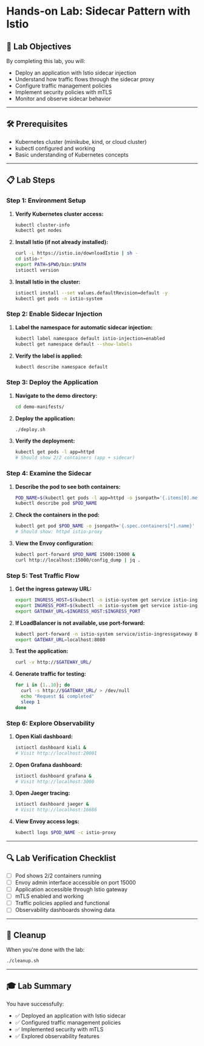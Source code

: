 # Hands-on Lab: Sidecar Pattern with Istio

## 🎯 **Lab Objectives**

By completing this lab, you will:
- Deploy an application with Istio sidecar injection
- Understand how traffic flows through the sidecar proxy
- Configure traffic management policies
- Implement security policies with mTLS
- Monitor and observe sidecar behavior

---

## 🛠 **Prerequisites**

- Kubernetes cluster (minikube, kind, or cloud cluster)
- kubectl configured and working
- Basic understanding of Kubernetes concepts

---

## 📋 **Lab Steps**

### Step 1: Environment Setup

1. **Verify Kubernetes cluster access:**
   ```bash
   kubectl cluster-info
   kubectl get nodes
   ```

2. **Install Istio (if not already installed):**
   ```bash
   curl -L https://istio.io/downloadIstio | sh -
   cd istio-*
   export PATH=$PWD/bin:$PATH
   istioctl version
   ```

3. **Install Istio in the cluster:**
   ```bash
   istioctl install --set values.defaultRevision=default -y
   kubectl get pods -n istio-system
   ```

### Step 2: Enable Sidecar Injection

1. **Label the namespace for automatic sidecar injection:**
   ```bash
   kubectl label namespace default istio-injection=enabled
   kubectl get namespace default --show-labels
   ```

2. **Verify the label is applied:**
   ```bash
   kubectl describe namespace default
   ```

### Step 3: Deploy the Application

1. **Navigate to the demo directory:**
   ```bash
   cd demo-manifests/
   ```

2. **Deploy the application:**
   ```bash
   ./deploy.sh
   ```

3. **Verify the deployment:**
   ```bash
   kubectl get pods -l app=httpd
   # Should show 2/2 containers (app + sidecar)
   ```

### Step 4: Examine the Sidecar

1. **Describe the pod to see both containers:**
   ```bash
   POD_NAME=$(kubectl get pods -l app=httpd -o jsonpath='{.items[0].metadata.name}')
   kubectl describe pod $POD_NAME
   ```

2. **Check the containers in the pod:**
   ```bash
   kubectl get pod $POD_NAME -o jsonpath='{.spec.containers[*].name}'
   # Should show: httpd istio-proxy
   ```

3. **View the Envoy configuration:**
   ```bash
   kubectl port-forward $POD_NAME 15000:15000 &
   curl http://localhost:15000/config_dump | jq .
   ```

### Step 5: Test Traffic Flow

1. **Get the ingress gateway URL:**
   ```bash
   export INGRESS_HOST=$(kubectl -n istio-system get service istio-ingressgateway -o jsonpath='{.status.loadBalancer.ingress[0].ip}')
   export INGRESS_PORT=$(kubectl -n istio-system get service istio-ingressgateway -o jsonpath='{.spec.ports[?(@.name=="http2")].port}')
   export GATEWAY_URL=$INGRESS_HOST:$INGRESS_PORT
   ```

2. **If LoadBalancer is not available, use port-forward:**
   ```bash
   kubectl port-forward -n istio-system service/istio-ingressgateway 8080:80 &
   export GATEWAY_URL=localhost:8080
   ```

3. **Test the application:**
   ```bash
   curl -v http://$GATEWAY_URL/
   ```

4. **Generate traffic for testing:**
   ```bash
   for i in {1..10}; do
     curl -s http://$GATEWAY_URL/ > /dev/null
     echo "Request $i completed"
     sleep 1
   done
   ```

### Step 6: Explore Observability

1. **Open Kiali dashboard:**
   ```bash
   istioctl dashboard kiali &
   # Visit http://localhost:20001
   ```

2. **Open Grafana dashboard:**
   ```bash
   istioctl dashboard grafana &
   # Visit http://localhost:3000
   ```

3. **Open Jaeger tracing:**
   ```bash
   istioctl dashboard jaeger &
   # Visit http://localhost:16686
   ```

4. **View Envoy access logs:**
   ```bash
   kubectl logs $POD_NAME -c istio-proxy
   ```

---

## 🔍 **Lab Verification Checklist**

- [ ] Pod shows 2/2 containers running
- [ ] Envoy admin interface accessible on port 15000
- [ ] Application accessible through Istio gateway
- [ ] mTLS enabled and working
- [ ] Traffic policies applied and functional
- [ ] Observability dashboards showing data

---

## 🧹 **Cleanup**

When you're done with the lab:

```bash
./cleanup.sh
```

---

## 🎓 **Lab Summary**

You have successfully:
- ✅ Deployed an application with Istio sidecar
- ✅ Configured traffic management policies
- ✅ Implemented security with mTLS
- ✅ Explored observability features
